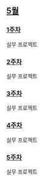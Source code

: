 ## [5월](https://github.com/Imseongjoo/TIL)

### [1주차](https://github.com/Imseongjoo/TIL/tree/master/2023_05/Week_01)

실무 프로젝트

### [2주차](https://github.com/Imseongjoo/TIL/tree/master/2023_05/Week_02)

실무 프로젝트

### [3주차](https://github.com/Imseongjoo/TIL/tree/master/2023_05/Week_03)

실무 프로젝트

### [4주차](https://github.com/Imseongjoo/TIL/tree/master/2023_05/Week_04)

실무 프로젝트

### [5주차](https://github.com/Imseongjoo/TIL/tree/master/2023_05/Week_05)

실무 프로젝트
